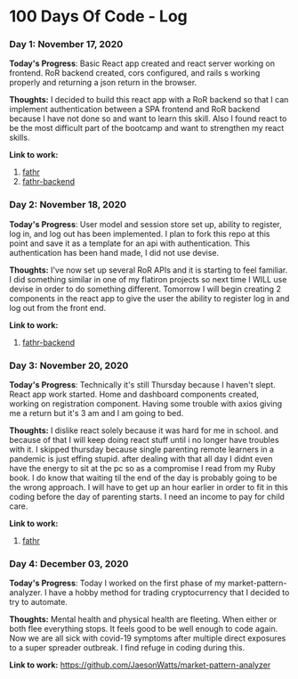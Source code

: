 # 100 Days Of Code - Log

### Day 1: November 17, 2020 

**Today's Progress**: Basic React app created and react server working on frontend.  RoR backend created, cors configured, and rails s working properly and returning a json return in the browser. 

**Thoughts:** I decided to build this react app with a RoR backend so that I can implement authentication between a SPA frontend and RoR backend because I have not done so and want to learn this skill. Also I found react to be the most difficult part of the bootcamp and want to strengthen my react skills.

**Link to work:** 
1. [fathr](https://github.com/JaesonWatts/fathr)
2. [fathr-backend](https://github.com/JaesonWatts/fathr-backend)

### Day 2: November 18, 2020 

**Today's Progress**: User model and session store set up, ability to register, log in, and log out has been implemented. I plan to fork this repo at this point and save it as a template for an api with authentication.  This authentication has been hand made, I did not use devise.

**Thoughts:** I've now set up several RoR APIs and it is starting to feel familiar. I did something similar in one of my flatiron projects so next time I WILL use devise in order to do something different. Tomorrow I will begin creating 2 components in the react app to give the user the ability to register log in and log out from the front end.

**Link to work:** 
1. [fathr-backend](https://github.com/JaesonWatts/fathr-backend)

### Day 3: November 20, 2020 

**Today's Progress**: Technically it's still Thursday because I haven't slept. React app work started. Home and dashboard components created, working on registration component. Having some trouble with axios giving me a return but it's 3 am and I am going to bed.

**Thoughts:** I dislike react solely because it was hard for me in school. and because of that I will keep doing react stuff until i no longer have troubles with it. I skipped thursday because single parenting remote learners in a pandemic is just effing stupid. after dealing with that all day I didnt even have the energy to sit at the pc so as a compromise I read from my Ruby book. 
I do know that waiting til the end of the day is probably going to be the wrong approach. I will have to get up an hour earlier in order to fit in this coding before the day of parenting starts. I need an income to pay for child care.

**Link to work:** 
1. [fathr](https://github.com/JaesonWatts/fathr)


### Day 4: December 03, 2020 

**Today's Progress**: Today I worked on the first phase of my market-pattern-analyzer. I have a hobby method for trading cryptocurrency that I decided to try to automate.

**Thoughts:** Mental health and physical health are fleeting. When either or both flee everything stops. It feels good to be well enough to code again. Now we are all sick with covid-19 symptoms after multiple direct exposures to a super spreader outbreak. I find refuge in coding during this.

**Link to work:** 
https://github.com/JaesonWatts/market-pattern-analyzer



